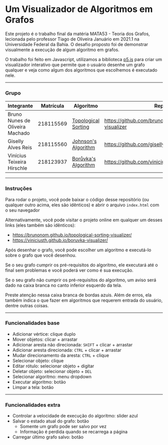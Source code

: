 # Um Visualizador de Algoritmos em Grafos

Este projeto é o trabalho final da matéria MATA53 - Teoria dos Grafos, lecionada pelo professor Tiago de Oliveira Januário em 2021.1 na Universidade Federal da Bahia.
O desafio proposto foi de demonstrar visualmente a execução de algum algoritmo em grafos.

O trabalho foi feito em Javascript, utilizamos a biblioteca [p5.js](https://p5js.org/) para criar um visualizador interativo que permite que o usuário desenhe um grafo qualquer e veja como algum dos algoritmos que escolhemos é executado nele.

---

### Grupo

| Integrante                      | Matrícula | Algoritmo                                                                       | Repositório                                                |
| ------------------------------- | --------- | ------------------------------------------------------------------------------- | ---------------------------------------------------------- |
| Bruno Nunes de Oliveira Machado | 218115569 | [Topological Sorting](https://en.wikipedia.org/wiki/Topological_sorting)        | https://github.com/brunonom/topological-sorting-visualizer |
| Giselly Alves Reis              | 218115560 | [Johnson's Algorithm](https://en.wikipedia.org/wiki/Johnson%27s_algorithm)      | https://github.com/gisellyreis/Trabalho_Final_MATA53       |
| Vinícius Teixeira Hirschle      | 218123937 | [Borůvka's Algorithm](https://en.wikipedia.org/wiki/Bor%C5%AFvka%27s_algorithm) | https://github.com/viniciusth/boruvka-visualizer |

---

### Instruções

Para rodar o projeto, você pode baixar o código desse repositório (ou qualquer outro acima, eles são idênticos) e abrir o arquivo `index.html` com o seu navegador

Alternativamente, você pode visitar o projeto online em qualquer um desses links (eles também são idênticos):
- https://brunonom.github.io/topological-sorting-visualizer/
- https://viniciusth.github.io/boruvka-visualizer/

Após desenhar o grafo, você pode escolher um algoritmo e executá-lo sobre o grafo que você desenhou.

Se o seu grafo cumprir os pré-requisitos do algoritmo, ele executará até o final sem problemas e você poderá ver como é sua execução.

Se o seu grafo não cumprir os pré-requisitos do algoritmo, um aviso será dado na caixa branca no canto inferior esquerdo da tela.

Preste atenção nessa caixa branca de bordas azuis. Além de erros, ela também indica o que fazer em algoritmos que requerem entrada do usuário, dentre outras coisas.

---

### Funcionalidades base

- Adicionar vértice: clique duplo
- Mover objetos: clicar + arrastar
- Adicionar aresta não direcionada: `SHIFT` + clicar + arrastar 
- Adicionar aresta direcionada: `CTRL` + clicar + arrastar
- Mudar direcionamento da aresta: `CTRL` + clique
- Selecionar objeto: clique
- Editar rótulo: selecionar objeto + digitar
- Deletar objeto: selecionar objeto + `DEL`
- Selecionar algoritmo: menu dropdown
- Executar algoritmo: botão
- Limpar a tela: botão

---

### Funcionalidades extra
- Controlar a velocidade de execução do algoritmo: slider azul
- Salvar o estado atual do grafo: botão
  - Somente um grafo pode ser salvo por vez
  - Informação é perdida quando se recarrega a página
- Carregar último grafo salvo: botão
